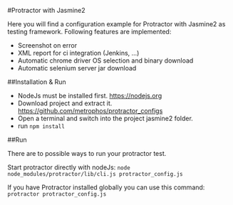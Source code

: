 #Protractor with Jasmine2

Here you will find a configuration example for Protractor with Jasmine2 as testing framework.
Following features are implemented:

* Screenshot on error
* XML report for ci integration (Jenkins, ...)
* Automatic chrome driver OS selection and binary download
* Automatic selenium server jar download

##Installation & Run

* NodeJs must be installed first. https://nodejs.org
* Download project and extract it. https://github.com/metrophos/protractor_configs
* Open a terminal and switch into the project jasmine2 folder.
* run `npm install`

##Run

There are to possible ways to run your protractor test.

Start protractor directly with nodeJs:
`node node_modules/protractor/lib/cli.js protractor_config.js`

If you have Protractor installed globally you can use this command:
`protractor protractor_config.js`
